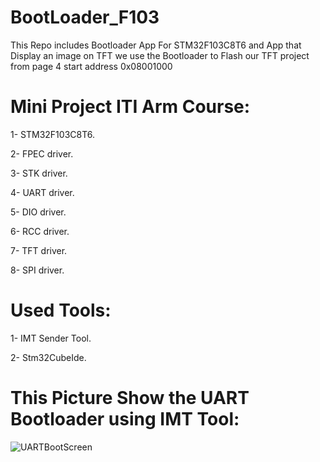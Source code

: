 # BootLoader_F103
This Repo includes Bootloader App For STM32F103C8T6 and App that Display an image on TFT
we use the Bootloader to Flash our TFT project from page 4 start address 0x08001000


# Mini Project ITI Arm Course: 
1- STM32F103C8T6.

2- FPEC driver.

3- STK driver.

4- UART driver.

5- DIO driver.

6- RCC driver.

7- TFT driver.

8- SPI driver.

# Used Tools:

1- IMT Sender Tool.

2- Stm32CubeIde.

# This Picture Show the UART Bootloader using IMT Tool: 
![UARTBootScreen](https://github.com/abdosaba22/BootLoader_F103/assets/99027893/ebddbb77-5132-4667-852d-e1815c57e467)

